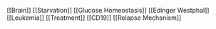 [[Brain]]
[[Starvation]]
[[Glucose Homeostasis]]
[[Edinger Westphal]]
[[Leukemia]]
[[Treatment]]
[[CD19]]
[[Relapse Mechanism]]
